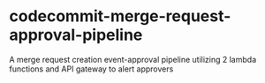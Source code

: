 # codecommit-merge-request-approval-pipeline
A merge request creation event-approval pipeline utilizing 2 lambda functions and API gateway to alert approvers
